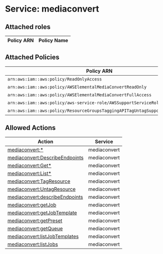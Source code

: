 # Service: mediaconvert

## Attached roles

| Policy ARN | Policy Name |
|------------|-------------|
## Attached Policies

| Policy ARN | Policy Name |
|------------|-------------|
| `arn:aws:iam::aws:policy/ReadOnlyAccess` | [ReadOnlyAccess](../policies.md#readonlyaccess) |
| `arn:aws:iam::aws:policy/AWSElementalMediaConvertReadOnly` | [AWSElementalMediaConvertReadOnly](../policies.md#awselementalmediaconvertreadonly) |
| `arn:aws:iam::aws:policy/AWSElementalMediaConvertFullAccess` | [AWSElementalMediaConvertFullAccess](../policies.md#awselementalmediaconvertfullaccess) |
| `arn:aws:iam::aws:policy/aws-service-role/AWSSupportServiceRolePolicy` | [AWSSupportServiceRolePolicy](../policies.md#awssupportservicerolepolicy) |
| `arn:aws:iam::aws:policy/ResourceGroupsTaggingAPITagUntagSupportedResources` | [ResourceGroupsTaggingAPITagUntagSupportedResources](../policies.md#resourcegroupstaggingapitaguntagsupportedresources) |

## Allowed Actions

| Action | Service |
|--------|---------|
| [mediaconvert:*](../actions.md#mediaconvert:all) | mediaconvert |
| [mediaconvert:DescribeEndpoints](../actions.md#mediaconvert:describeendpoints) | mediaconvert |
| [mediaconvert:Get*](../actions.md#mediaconvert:getall) | mediaconvert |
| [mediaconvert:List*](../actions.md#mediaconvert:listall) | mediaconvert |
| [mediaconvert:TagResource](../actions.md#mediaconvert:tagresource) | mediaconvert |
| [mediaconvert:UntagResource](../actions.md#mediaconvert:untagresource) | mediaconvert |
| [mediaconvert:describeEndpoints](../actions.md#mediaconvert:describeendpoints) | mediaconvert |
| [mediaconvert:getJob](../actions.md#mediaconvert:getjob) | mediaconvert |
| [mediaconvert:getJobTemplate](../actions.md#mediaconvert:getjobtemplate) | mediaconvert |
| [mediaconvert:getPreset](../actions.md#mediaconvert:getpreset) | mediaconvert |
| [mediaconvert:getQueue](../actions.md#mediaconvert:getqueue) | mediaconvert |
| [mediaconvert:listJobTemplates](../actions.md#mediaconvert:listjobtemplates) | mediaconvert |
| [mediaconvert:listJobs](../actions.md#mediaconvert:listjobs) | mediaconvert |